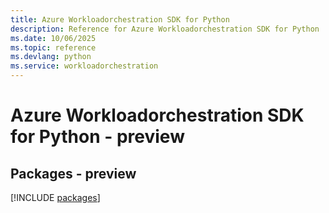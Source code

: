 ```yaml
---
title: Azure Workloadorchestration SDK for Python
description: Reference for Azure Workloadorchestration SDK for Python
ms.date: 10/06/2025
ms.topic: reference
ms.devlang: python
ms.service: workloadorchestration
---
```

# Azure Workloadorchestration SDK for Python - preview
## Packages - preview
[!INCLUDE [packages](workloadorchestration-index.md)]